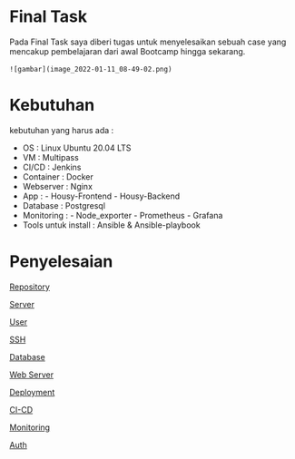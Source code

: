 # Final Task
Pada Final Task saya diberi tugas untuk menyelesaikan sebuah case yang mencakup pembelajaran dari awal Bootcamp hingga sekarang.

    ![gambar](image_2022-01-11_08-49-02.png)

# Kebutuhan
kebutuhan yang harus ada :
- OS                   : Linux Ubuntu 20.04 LTS
- VM                   : Multipass 
- CI/CD                : Jenkins
- Container            : Docker
- Webserver            : Nginx
- App                  : - Housy-Frontend
                         - Housy-Backend
- Database             : Postgresql
- Monitoring           : - Node_exporter
                         - Prometheus
                         - Grafana
- Tools untuk install : Ansible & Ansible-playbook

# Penyelesaian

[Repository](Repository.md)

[Server](server.md)

[User](ansible-setup.md)

[SSH](ssh-key.md)

[Database](Database-pgsl.md)

[Web Server](Webserver.md)

[Deployment](Deployment.md)

[CI-CD](Jenkins-cicd.md)

[Monitoring](Monitoring.md)

[Auth](Auth.md)
